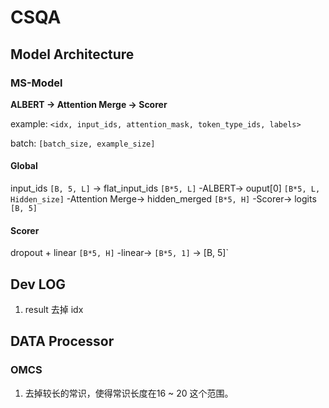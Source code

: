# CSQA


## Model Architecture

### MS-Model

**ALBERT -> Attention Merge -> Scorer**

example: `<idx, input_ids, attention_mask, token_type_ids, labels>`

batch: `[batch_size, example_size]`

#### Global

input_ids `[B, 5, L]` -> flat_input_ids `[B*5, L]` -ALBERT-> ouput[0] `[B*5, L, Hidden_size]` -Attention Merge-> hidden_merged `[B*5, H]` -Scorer-> logits `[B, 5]`

#### Scorer

dropout + linear `[B*5, H]` -linear-> `[B*5, 1]` -> [B, 5]`


## Dev LOG

1. result 去掉 idx


## DATA Processor

### OMCS

1. 去掉较长的常识，使得常识长度在16 ~ 20 这个范围。
